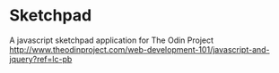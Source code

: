# Sketchpad
A javascript sketchpad application for The Odin Project
http://www.theodinproject.com/web-development-101/javascript-and-jquery?ref=lc-pb